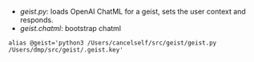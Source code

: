 - _geist.py_: loads OpenAI ChatML for a geist, sets the user context and responds.
- _geist.chatml_: bootstrap chatml

```
alias @geist='python3 /Users/cancelself/src/geist/geist.py /Users/dmp/src/geist/.geist.key'

```
